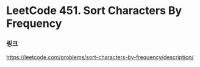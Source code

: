 # LeetCode 451. Sort Characters By Frequency

### 링크
https://leetcode.com/problems/sort-characters-by-frequency/description/

